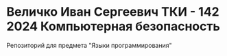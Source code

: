 # Величко Иван Сергеевич ТКИ - 142 2024 Компьютерная безопасность 
Репозиторий для предмета "Языки программирования"
